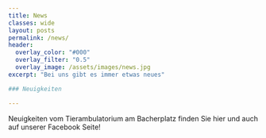 ```yaml
---
title: News
classes: wide
layout: posts
permalink: /news/
header:
  overlay_color: "#000"
  overlay_filter: "0.5"
  overlay_image: /assets/images/news.jpg
excerpt: "Bei uns gibt es immer etwas neues"

### Neuigkeiten

---
```

Neuigkeiten vom Tierambulatorium am Bacherplatz finden Sie hier und auch auf unserer Facebook Seite!

